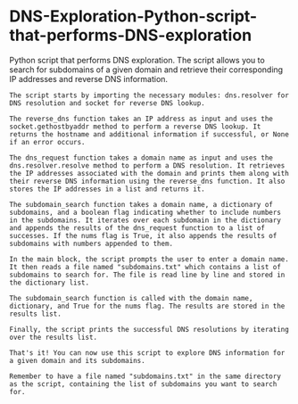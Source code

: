 # DNS-Exploration-Python-script-that-performs-DNS-exploration
Python script that performs DNS exploration. The script allows you to search for subdomains of a given domain and retrieve their corresponding IP addresses and reverse DNS information.

    The script starts by importing the necessary modules: dns.resolver for DNS resolution and socket for reverse DNS lookup.

    The reverse_dns function takes an IP address as input and uses the socket.gethostbyaddr method to perform a reverse DNS lookup. It returns the hostname and additional information if successful, or None if an error occurs.

    The dns_request function takes a domain name as input and uses the dns.resolver.resolve method to perform a DNS resolution. It retrieves the IP addresses associated with the domain and prints them along with their reverse DNS information using the reverse_dns function. It also stores the IP addresses in a list and returns it.

    The subdomain_search function takes a domain name, a dictionary of subdomains, and a boolean flag indicating whether to include numbers in the subdomains. It iterates over each subdomain in the dictionary and appends the results of the dns_request function to a list of successes. If the nums flag is True, it also appends the results of subdomains with numbers appended to them.

    In the main block, the script prompts the user to enter a domain name. It then reads a file named "subdomains.txt" which contains a list of subdomains to search for. The file is read line by line and stored in the dictionary list.

    The subdomain_search function is called with the domain name, dictionary, and True for the nums flag. The results are stored in the results list.

    Finally, the script prints the successful DNS resolutions by iterating over the results list.

    That's it! You can now use this script to explore DNS information for a given domain and its subdomains.

    Remember to have a file named "subdomains.txt" in the same directory as the script, containing the list of subdomains you want to search for.
